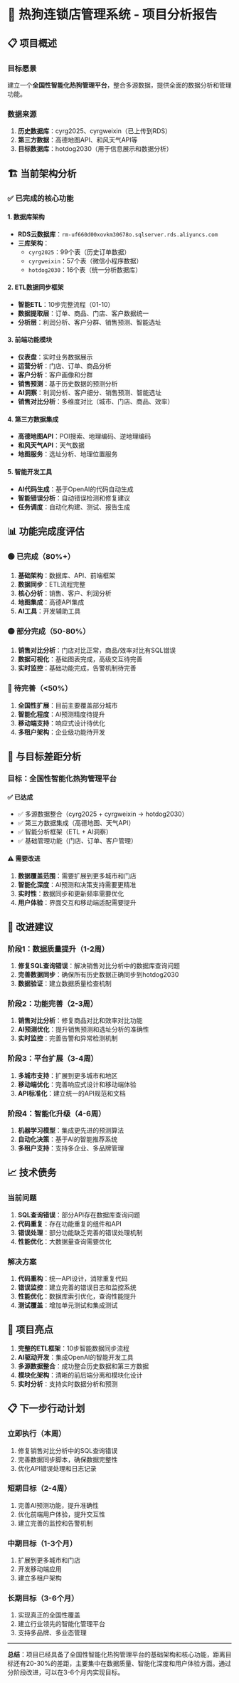 # 🎯 热狗连锁店管理系统 - 项目分析报告

## 📋 项目概述

### 目标愿景
建立一个**全国性智能化热狗管理平台**，整合多源数据，提供全面的数据分析和管理功能。

### 数据来源
1. **历史数据库**：cyrg2025、cyrgweixin（已上传到RDS）
2. **第三方数据**：高德地图API、和风天气API等
3. **目标数据库**：hotdog2030（用于信息展示和数据分析）

## 🏗️ 当前架构分析

### ✅ 已完成的核心功能

#### 1. 数据库架构
- **RDS云数据库**：`rm-uf660d00xovkm30678o.sqlserver.rds.aliyuncs.com`
- **三库架构**：
  - `cyrg2025`：99个表（历史订单数据）
  - `cyrgweixin`：57个表（微信小程序数据）
  - `hotdog2030`：16个表（统一分析数据库）

#### 2. ETL数据同步框架
- **智能ETL**：10步完整流程（01-10）
- **数据提取层**：订单、商品、门店、客户数据统一
- **分析层**：利润分析、客户分群、销售预测、智能选址

#### 3. 前端功能模块
- **仪表盘**：实时业务数据展示
- **运营分析**：门店、订单、商品分析
- **客户分析**：客户画像和分群
- **销售预测**：基于历史数据的预测分析
- **AI洞察**：利润分析、客户细分、销售预测、智能选址
- **销售对比分析**：多维度对比（城市、门店、商品、效率）

#### 4. 第三方数据集成
- **高德地图API**：POI搜索、地理编码、逆地理编码
- **和风天气API**：天气数据
- **地图服务**：选址分析、地理位置服务

#### 5. 智能开发工具
- **AI代码生成**：基于OpenAI的代码自动生成
- **智能错误分析**：自动错误检测和修复建议
- **任务调度**：自动化构建、测试、报告生成

## 📊 功能完成度评估

### 🟢 已完成（80%+）
1. **基础架构**：数据库、API、前端框架
2. **数据同步**：ETL流程完整
3. **核心分析**：销售、客户、利润分析
4. **地图集成**：高德API集成
5. **AI工具**：开发辅助工具

### 🟡 部分完成（50-80%）
1. **销售对比分析**：门店对比正常，商品/效率对比有SQL错误
2. **数据可视化**：基础图表完成，高级交互待完善
3. **实时监控**：基础功能完成，告警机制待完善

### 🔴 待完善（<50%）
1. **全国性扩展**：目前主要覆盖部分城市
2. **智能化程度**：AI预测精度待提升
3. **移动端支持**：响应式设计待优化
4. **多租户架构**：企业级功能待开发

## 🎯 与目标差距分析

### 目标：全国性智能化热狗管理平台

#### ✅ 已达成
- ✅ 多源数据整合（cyrg2025 + cyrgweixin → hotdog2030）
- ✅ 第三方数据集成（高德地图、天气API）
- ✅ 智能分析框架（ETL + AI洞察）
- ✅ 基础管理功能（门店、订单、客户管理）

#### ⚠️ 需要改进
1. **数据覆盖范围**：需要扩展到更多城市和门店
2. **智能化深度**：AI预测和决策支持需要更精准
3. **实时性**：数据同步和更新频率需要优化
4. **用户体验**：界面交互和移动端适配需要提升

## 🚀 改进建议

### 阶段1：数据质量提升（1-2周）
1. **修复SQL查询错误**：解决销售对比分析中的数据库查询问题
2. **完善数据同步**：确保所有历史数据正确同步到hotdog2030
3. **数据验证**：建立数据质量检查机制

### 阶段2：功能完善（2-3周）
1. **销售对比分析**：修复商品对比和效率对比功能
2. **AI预测优化**：提升销售预测和选址分析的准确性
3. **实时监控**：完善告警和异常检测机制

### 阶段3：平台扩展（3-4周）
1. **多城市支持**：扩展到更多城市和地区
2. **移动端优化**：完善响应式设计和移动端体验
3. **API标准化**：建立统一的API规范和文档

### 阶段4：智能化升级（4-6周）
1. **机器学习模型**：集成更先进的预测算法
2. **自动化决策**：基于AI的智能推荐系统
3. **多租户支持**：支持多企业、多品牌管理

## 📈 技术债务

### 当前问题
1. **SQL查询错误**：部分API存在数据库查询问题
2. **代码重复**：存在功能重复的组件和API
3. **错误处理**：部分功能缺乏完善的错误处理机制
4. **性能优化**：大数据量查询需要优化

### 解决方案
1. **代码重构**：统一API设计，消除重复代码
2. **错误监控**：建立完善的错误日志和监控系统
3. **性能优化**：数据库索引优化，查询性能提升
4. **测试覆盖**：增加单元测试和集成测试

## 🎉 项目亮点

1. **完整的ETL框架**：10步智能数据同步流程
2. **AI驱动开发**：集成OpenAI的智能开发工具
3. **多源数据整合**：成功整合历史数据和第三方数据
4. **模块化架构**：清晰的前后端分离和模块化设计
5. **实时分析**：支持实时数据分析和预测

## 📋 下一步行动计划

### 立即执行（本周）
1. 修复销售对比分析中的SQL查询错误
2. 完善数据同步脚本，确保数据完整性
3. 优化API错误处理和日志记录

### 短期目标（2-4周）
1. 完善AI预测功能，提升准确性
2. 优化前端用户体验，提升交互性
3. 建立完善的监控和告警机制

### 中期目标（1-3个月）
1. 扩展到更多城市和门店
2. 开发移动端应用
3. 建立多租户架构

### 长期目标（3-6个月）
1. 实现真正的全国性覆盖
2. 建立行业领先的智能化管理平台
3. 支持多品牌、多业态管理

---

**总结**：项目已经具备了全国性智能化热狗管理平台的基础架构和核心功能，距离目标还有20-30%的差距，主要集中在数据质量、智能化深度和用户体验方面。通过分阶段改进，可以在3-6个月内实现目标。
